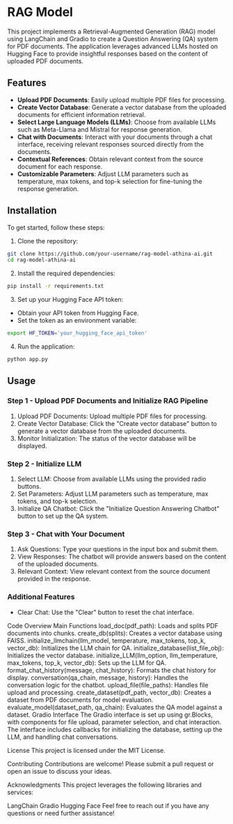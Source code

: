 # RAG Model
This project implements a Retrieval-Augmented Generation (RAG) model using LangChain and Gradio to create a Question Answering (QA) system for PDF documents. The application leverages advanced LLMs hosted on Hugging Face to provide insightful responses based on the content of uploaded PDF documents.

## Features
- <b>Upload PDF Documents</b>: Easily upload multiple PDF files for processing.
- <b>Create Vector Database</b>: Generate a vector database from the uploaded documents for efficient information retrieval.
- <b>Select Large Language Models (LLMs)</b>: Choose from available LLMs such as Meta-Llama and Mistral for response generation.
- <b>Chat with Documents</b>: Interact with your documents through a chat interface, receiving relevant responses sourced directly from the documents.
- <b>Contextual References</b>: Obtain relevant context from the source document for each response.
- <b>Customizable Parameters</b>: Adjust LLM parameters such as temperature, max tokens, and top-k selection for fine-tuning the response generation.


## Installation
To get started, follow these steps:

1. Clone the repository:

```bash
git clone https://github.com/your-username/rag-model-athina-ai.git
cd rag-model-athina-ai
```

2. Install the required dependencies:
```bash
pip install -r requirements.txt
```

3. Set up your Hugging Face API token:

- Obtain your API token from Hugging Face.
- Set the token as an environment variable:
```bash
export HF_TOKEN='your_hugging_face_api_token'
```

4. Run the application:
```bash
python app.py
```

## Usage
### Step 1 - Upload PDF Documents and Initialize RAG Pipeline
1. Upload PDF Documents: Upload multiple PDF files for processing.
2. Create Vector Database: Click the "Create vector database" button to generate a vector database from the uploaded documents.
3. Monitor Initialization: The status of the vector database will be displayed.
### Step 2 - Initialize LLM
1. Select LLM: Choose from available LLMs using the provided radio buttons.
2. Set Parameters: Adjust LLM parameters such as temperature, max tokens, and top-k selection.
3. Initialize QA Chatbot: Click the "Initialize Question Answering Chatbot" button to set up the QA system.
### Step 3 - Chat with Your Document
1. Ask Questions: Type your questions in the input box and submit them.
2. View Responses: The chatbot will provide answers based on the content of the uploaded documents.
3. Relevant Context: View relevant context from the source document provided in the response.
### Additional Features
- Clear Chat: Use the "Clear" button to reset the chat interface.


Code Overview
Main Functions
load_doc(pdf_path): Loads and splits PDF documents into chunks.
create_db(splits): Creates a vector database using FAISS.
initialize_llmchain(llm_model, temperature, max_tokens, top_k, vector_db): Initializes the LLM chain for QA.
initialize_database(list_file_obj): Initializes the vector database.
initialize_LLM(llm_option, llm_temperature, max_tokens, top_k, vector_db): Sets up the LLM for QA.
format_chat_history(message, chat_history): Formats the chat history for display.
conversation(qa_chain, message, history): Handles the conversation logic for the chatbot.
upload_file(file_paths): Handles file upload and processing.
create_dataset(pdf_path, vector_db): Creates a dataset from PDF documents for model evaluation.
evaluate_model(dataset_path, qa_chain): Evaluates the QA model against a dataset.
Gradio Interface
The Gradio interface is set up using gr.Blocks, with components for file upload, parameter selection, and chat interaction. The interface includes callbacks for initializing the database, setting up the LLM, and handling chat conversations.

License
This project is licensed under the MIT License.

Contributing
Contributions are welcome! Please submit a pull request or open an issue to discuss your ideas.

Acknowledgments
This project leverages the following libraries and services:

LangChain
Gradio
Hugging Face
Feel free to reach out if you have any questions or need further assistance!
